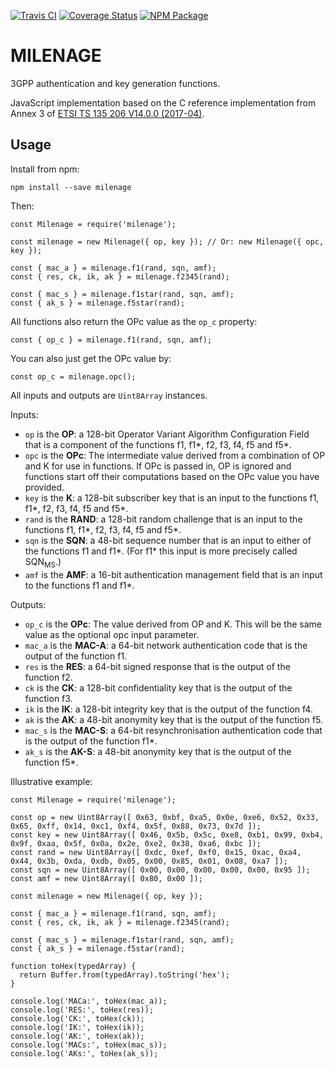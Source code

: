 [![Travis CI](https://img.shields.io/travis/atesgoral/milenage.svg)](https://travis-ci.org/atesgoral/milenage)
[![Coverage Status](https://img.shields.io/coveralls/atesgoral/milenage.svg)](https://coveralls.io/github/atesgoral/milenage?branch=master)
[![NPM Package](https://img.shields.io/npm/v/milenage.svg)](https://www.npmjs.com/package/milenage)

# MILENAGE

3GPP authentication and key generation functions.

JavaScript implementation based on the C reference implementation from Annex 3 of [ETSI TS 135 206 V14.0.0 (2017-04)](http://www.etsi.org/deliver/etsi_ts/135200_135299/135206/14.00.00_60/ts_135206v140000p.pdf).

## Usage

Install from npm:

```
npm install --save milenage
```

Then:

```
const Milenage = require('milenage');

const milenage = new Milenage({ op, key }); // Or: new Milenage({ opc, key });

const { mac_a } = milenage.f1(rand, sqn, amf);
const { res, ck, ik, ak } = milenage.f2345(rand);

const { mac_s } = milenage.f1star(rand, sqn, amf);
const { ak_s } = milenage.f5star(rand);

```

All functions also return the OPc value as the `op_c` property:

```
const { op_c } = milenage.f1(rand, sqn, amf);
```

You can also just get the OPc value by:

```
const op_c = milenage.opc();
```

All inputs and outputs are `Uint8Array` instances.

Inputs:

- `op` is the **OP**: a 128-bit Operator Variant Algorithm Configuration Field that is a component of the functions f1,
f1*, f2, f3, f4, f5 and f5*.
- `opc` is the **OPc**: The intermediate value derived from a combination of OP and K for use in functions. If OPc is passed in, OP is ignored and functions start off their computations based on the OPc value you have provided.
- `key` is the **K**: a 128-bit subscriber key that is an input to the functions f1, f1*, f2, f3, f4, f5 and f5*.
- `rand` is the **RAND**: a 128-bit random challenge that is an input to the functions f1, f1*, f2, f3, f4, f5 and f5*.
- `sqn` is the **SQN**: a 48-bit sequence number that is an input to either of the functions f1 and f1*. (For f1* this input is more precisely called SQN<sub>MS</sub>.)
- `amf` is the **AMF**: a 16-bit authentication management field that is an input to the functions f1 and f1*.

Outputs:

- `op_c` is the **OPc**: The value derived from OP and K. This will be the same value as the optional opc input parameter.
- `mac_a` is the **MAC-A**: a 64-bit network authentication code that is the output of the function f1.
- `res` is the **RES**: a 64-bit signed response that is the output of the function f2.
- `ck` is the **CK**: a 128-bit confidentiality key that is the output of the function f3.
- `ik` is the **IK**: a 128-bit integrity key that is the output of the function f4.
- `ak` is the **AK**: a 48-bit anonymity key that is the output of the function f5.
- `mac_s` is the **MAC-S**: a 64-bit resynchronisation authentication code that is the output of the function f1*.
- `ak_s` is the **AK-S**: a 48-bit anonymity key that is the output of the function f5*.

Illustrative example:

```
const Milenage = require('milenage');

const op = new Uint8Array([ 0x63, 0xbf, 0xa5, 0x0e, 0xe6, 0x52, 0x33, 0x65, 0xff, 0x14, 0xc1, 0xf4, 0x5f, 0x88, 0x73, 0x7d ]);
const key = new Uint8Array([ 0x46, 0x5b, 0x5c, 0xe8, 0xb1, 0x99, 0xb4, 0x9f, 0xaa, 0x5f, 0x0a, 0x2e, 0xe2, 0x38, 0xa6, 0xbc ]);
const rand = new Uint8Array([ 0xdc, 0xef, 0xf0, 0x15, 0xac, 0xa4, 0x44, 0x3b, 0xda, 0xdb, 0x05, 0x00, 0x85, 0x01, 0x08, 0xa7 ]);
const sqn = new Uint8Array([ 0x00, 0x00, 0x00, 0x00, 0x00, 0x95 ]);
const amf = new Uint8Array([ 0x80, 0x00 ]);

const milenage = new Milenage({ op, key });

const { mac_a } = milenage.f1(rand, sqn, amf);
const { res, ck, ik, ak } = milenage.f2345(rand);

const { mac_s } = milenage.f1star(rand, sqn, amf);
const { ak_s } = milenage.f5star(rand);

function toHex(typedArray) {
  return Buffer.from(typedArray).toString('hex');
}

console.log('MACa:', toHex(mac_a));
console.log('RES:', toHex(res));
console.log('CK:', toHex(ck));
console.log('IK:', toHex(ik));
console.log('AK:', toHex(ak));
console.log('MACs:', toHex(mac_s));
console.log('AKs:', toHex(ak_s));
```
